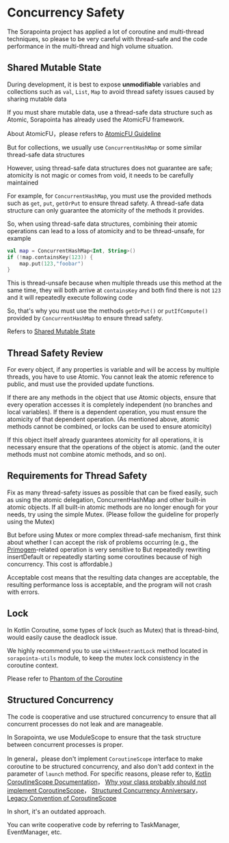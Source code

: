 # Concurrency Safety

The Sorapointa project has applied a lot of coroutine and multi-thread techniques, 
so please to be very careful with thread-safe and 
the code performance in the multi-thread and high volume situation.

## Shared Mutable State

During development, it is best to expose **unmodifiable** variables and collections 
such as `val`, `List`, `Map` to avoid thread safety issues caused by sharing mutable data

If you must share mutable data, 
use a thread-safe data structure such as Atomic, 
Sorapointa has already used the AtomicFU framework.

About AtomicFU，please refers to [AtomicFU Guideline](kotlin-atomicfu.md)

But for collections, 
we usually use `ConcurrentHashMap` or some similar thread-safe data structures

However, using thread-safe data structures does not guarantee are safe; 
atomicity is not magic or comes from void, it needs to be carefully maintained

For example, for `ConcurrentHashMap`, 
you must use the provided methods such as `get`, `put`, `getOrPut` to ensure thread safety.
A thread-safe data structure can only guarantee the atomicity of the methods it provides.

So, when using thread-safe data structures, combining their atomic operations 
can lead to a loss of atomicity and to be thread-unsafe, for example

```kotlin
val map = ConcurrentHashMap<Int, String>()
if (!map.containsKey(123)) {
    map.put(123,"foobar")
}
```

This is thread-unsafe because when multiple threads use this method at the same time,
they will both arrive at `containsKey` and both find there is not `123` 
and it will repeatedly execute following code

So, that's why you must use the methods `getOrPut()` or `putIfCompute()` 
provided by `ConcurrentHashMap` to ensure thread safety.

Refers to [Shared Mutable State](https://kotlinlang.org/docs/shared-mutable-state-and-concurrency.html)

## Thread Safety Review

For every object, if any properties is variable
and will be access by multiple threads, you have to use Atomic.
You cannot leak the atomic reference to public,
and must use the provided update functions.

If there are any methods in the object that use Atomic objects,
ensure that every operation accesses it
is completely independent (no branches and local variables).
If there is a dependent operation,
you must ensure the atomicity of that dependent operation.
(As mentioned above, atomic methods cannot be combined,
or locks can be used to ensure atomicity)

If this object itself already guarantees atomicity for all operations,
it is necessary ensure that the operations of the object is atomic.
(and the outer methods must not combine atomic methods, and so on).

## Requirements for Thread Safety

Fix as many thread-safety issues as possible that can be fixed easily,
such as using the atomic delegation, ConcurrentHashMap
and other built-in atomic objects.
If all built-in atomic methods are no longer enough for your needs,
try using the simple Mutex.
(Please follow the guideline for properly using the Mutex)

But before using Mutex or more complex thread-safe mechanism,
first think about whether I can accept the risk of problems occurring
(e.g., the [Primogem](https://genshin-impact.fandom.com/wiki/Primogem)-related operation is very sensitive to
But repeatedly rewriting insertDefault
or repeatedly starting some coroutines because of high concurrency.
This cost is affordable.)

Acceptable cost means that
the resulting data changes are acceptable,
the resulting performance loss is acceptable,
and the program will not crash with errors.

## Lock

In Kotlin Coroutine, some types of lock (such as Mutex) that is thread-bind,
would easily cause the deadlock issue.

We highly recommend you to use `withReentrantLock` method located in `sorapointa-utils` module,
to keep the mutex lock consistency in the coroutine context.

Please refer to [Phantom of the Coroutine](https://elizarov.medium.com/phantom-of-the-coroutine-afc63b03a131)


## Structured Concurrency

The code is cooperative and use structured concurrency to
ensure that all concurrent processes do not leak and are manageable.

In Sorapointa, we use ModuleScope to
ensure that the task structure between concurrent processes is proper.

In general，please don't implement `CoroutineScope` interface to make coroutine to be structured concurrency,
and also don't add context in the parameter of `launch` method.
For specific reasons, please refer to, [Kotlin CoroutineScope Documentation](https://kotlin.github.io/kotlinx.coroutines/kotlinx-coroutines-core/kotlinx.coroutines/-coroutine-scope/)，
[Why your class probably should not implement CoroutineScope](https://proandroiddev.com/why-your-class-probably-shouldnt-implement-coroutinescope-eb34f722e510)，
[Structured Concurrency Anniversary](https://elizarov.medium.com/structured-concurrency-anniversary-f2cc748b2401)，
[Legacy Convention of CoroutineScope](https://maxkim.eu/things-every-kotlin-developer-should-know-about-coroutines-part-2-coroutinescope)

In short, it's an outdated approach.

You can write cooperative code by referring to TaskManager, EventManager, etc.
